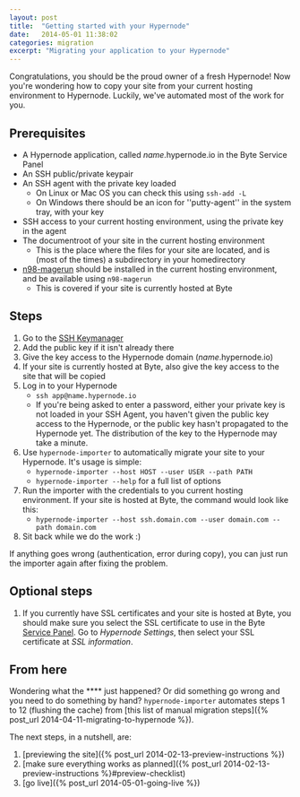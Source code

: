 ```yaml
---
layout: post
title:  "Getting started with your Hypernode"
date:   2014-05-01 11:38:02
categories: migration
excerpt: "Migrating your application to your Hypernode"
---
```


Congratulations, you should be the proud owner of a fresh Hypernode! Now you're wondering how to copy your site from your current hosting environment to Hypernode. Luckily, we've automated most of the work for you.

## Prerequisites
* A Hypernode application, called _name_.hypernode.io in the Byte Service Panel
* An SSH public/private keypair
* An SSH agent with the private key loaded
    * On Linux or Mac OS you can check this using `ssh-add -L`
    * On Windows there should be an icon for ''putty-agent'' in the system tray, with your key
* SSH access to your current hosting environment, using the private key in the agent
* The documentroot of your site in the current hosting environment
    * This is the place where the files for your site are located, and is (most of the times) a subdirectory in your homedirectory
* [n98-magerun](http://magerun.net/installation/) should be installed in the current hosting environment, and be available using `n98-magerun`
    * This is covered if your site is currently hosted at Byte

## Steps
1. Go to the [SSH Keymanager](https://service.byte.nl/sshkeymanager/)
1. Add the public key if it isn't already there
1. Give the key access to the Hypernode domain (_name_.hypernode.io)
1. If your site is currently hosted at Byte, also give the key access to the site that will be copied
1. Log in to your Hypernode
    * `ssh app@name.hypernode.io`
    * If you're being asked to enter a password, either your private key is not loaded in your SSH Agent, you haven't given the public key access to the Hypernode, or the public key hasn't propagated to the Hypernode yet. The distribution of the key to the Hypernode may take a minute.
1. Use `hypernode-importer` to automatically migrate your site to your Hypernode. It's usage is simple:
    * `hypernode-importer --host HOST --user USER --path PATH`
    * `hypernode-importer --help` for a full list of options
1. Run the importer with the credentials to you current hosting environment. If your site is hosted at Byte, the command would look like this:
    * `hypernode-importer --host ssh.domain.com --user domain.com --path domain.com`
1. Sit back while we do the work :)

If anything goes wrong (authentication, error during copy), you can just run the importer again after fixing the problem.

## Optional steps
1. If you currently have SSL certificates and your site is hosted at Byte, you should make sure you select the SSL certificate to use in the Byte [Service Panel](https://service.byte.nl/). Go to _Hypernode Settings_, then select your SSL certificate at _SSL information_.

## From here
Wondering what the **** just happened? Or did something go wrong and you need to do something by hand? `hypernode-importer` automates steps 1 to 12 (flushing the  cache) from [this list of manual migration steps]({% post_url 2014-04-11-migrating-to-hypernode %}).

The next steps, in a nutshell, are:

1. [previewing the site]({% post_url 2014-02-13-preview-instructions %})
1. [make sure everything works as planned]({% post_url 2014-02-13-preview-instructions %}#preview-checklist)
1. [go live]({% post_url 2014-05-01-going-live %})
